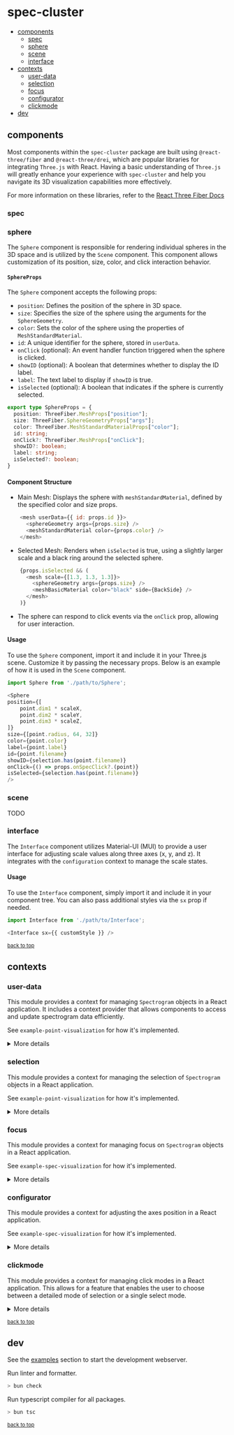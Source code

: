 # <a name="top"></a> spec-cluster

* [components](#components)
    * [spec](#spec)
    * [sphere](#sphere)
    * [scene](#scene)
    * [interface](#interface)
* [contexts](#contexts)
    * [user-data](#user-data)
    * [selection](#selection)
    * [focus](#focus)
    * [configurator](#configurator)
    * [clickmode](#clickmode)
* [dev](#dev)

## <a name="components"></a> components
Most components within the `spec-cluster` package are built using `@react-three/fiber` and `@react-three/drei`, which are popular libraries for integrating `Three.js` with React. Having a basic understanding of `Three.js` will greatly enhance your experience with `spec-cluster` and help you navigate its 3D visualization capabilities more effectively.

For more information on these libraries, refer to the [React Three Fiber Docs](https://r3f.docs.pmnd.rs/getting-started/introduction)
### <a name="spec"></a> spec
### <a name="sphere"></a> sphere
The `Sphere` component is responsible for rendering individual spheres in the 3D space and is utilized by the `Scene` component. This component allows customization of its position, size, color, and click interaction behavior.

#### `SphereProps`

The `Sphere` component accepts the following props:

- `position`: Defines the position of the sphere in 3D space.
- `size`: Specifies the size of the sphere using the arguments for the `SphereGeometry`.
- `color`: Sets the color of the sphere using the properties of `MeshStandardMaterial`.
- `id`: A unique identifier for the sphere, stored in `userData`.
- `onClick` (optional): An event handler function triggered when the sphere is clicked.
- `showID` (optional): A boolean that determines whether to display the ID label.
- `label`: The text label to display if `showID` is true.
- `isSelected` (optional): A boolean that indicates if the sphere is currently selected.

```typescript
export type SphereProps = {
  position: ThreeFiber.MeshProps["position"];
  size: ThreeFiber.SphereGeometryProps["args"];
  color: ThreeFiber.MeshStandardMaterialProps["color"];
  id: string;
  onClick?: ThreeFiber.MeshProps["onClick"];
  showID?: boolean;
  label: string;
  isSelected?: boolean;
}
```

#### Component Structure
* Main Mesh: Displays the sphere with `meshStandardMaterial`, defined by the specified color and size props.
```javascript
    <mesh userData={{ id: props.id }}>
      <sphereGeometry args={props.size} />
      <meshStandardMaterial color={props.color} />
    </mesh>
```
* Selected Mesh: Renders when `isSelected` is true, using a slightly larger scale and a black ring around the selected sphere.
```javascript
    {props.isSelected && (
      <mesh scale={[1.3, 1.3, 1.3]}>
        <sphereGeometry args={props.size} />
        <meshBasicMaterial color="black" side={BackSide} />
      </mesh>
    )}
```
* The sphere can respond to click events via the `onClick` prop, allowing for user interaction.

#### Usage

To use the `Sphere` component, import it and include it in your Three.js scene. Customize it by passing the necessary props.
Below is an example of how it is used in the `Scene` component.
```javascript
import Sphere from './path/to/Sphere';

<Sphere
position={[
    point.dim1 * scaleX,
    point.dim2 * scaleY,
    point.dim3 * scaleZ,
]}
size={[point.radius, 64, 32]}
color={point.color}
label={point.label}
id={point.filename}
showID={selection.has(point.filename)}
onClick={() => props.onSpecClick?.(point)}
isSelected={selection.has(point.filename)}
/>
```

### <a name="scene"></a> scene
TODO

### <a name="interface"></a> interface
The `Interface` component utilizes Material-UI (MUI) to provide a user interface for adjusting scale values along three axes (x, y, and z). It integrates with the `configuration` context to manage the scale states.

#### Usage
To use the `Interface` component, simply import it and include it in your component tree. You can also pass additional styles via the `sx` prop if needed.

```javascript
import Interface from './path/to/Interface';

<Interface sx={{ customStyle }} />
```

<small>[back to top](#top)</small>

## <a name="contexts"></a> contexts
### <a name="user-data"></a> user-data
This module provides a context for managing `Spectrogram` objects in a React application. It includes a context provider that allows components to access and update spectrogram data efficiently.

See `example-point-visualization` for how it's implemented.
<details> 
<summary>More details</summary>

#### `SpecState`
```typescript
type SpecState = Map<Spectrogram["filename"], Spectrogram>
```
A map of spectrogram filenames to their corresponding `Spectrogram` objects.

#### `Updater`
```typescript
type Updater = (spectrogram: Spectrogram) => Spectrogram
```
A function that modifies and returns a `Spectrogram`.

#### `Context`
```typescript
export type Context = {
  spectrograms: SpecState
  setSpectrograms: React.Dispatch<React.SetStateAction<SpecState>>
  updateSpectrogram: (id: Spectrogram["filename"], updateFn: Updater) => void
}
```
Contains:
- `spectrograms`: Current state of spectrograms.
- `setSpectrograms`: Function to update the state.
- `updateSpectrogram`: Function to update a specific spectrogram.

#### `Provider` Component
```typescript
export const Provider = (props: ProviderProps) => { ... }
```
Provides the `Context` to its children. Initializes state with optional initial `Spectrogram` data.

##### Example Usage
```jsx
<UserData.Provider data={initialData}>
  <YourComponent />
</UserData.Provider>
```

#### `useContext` Hook
```typescript
export const useContext = () => {
  return React.useContext(Context)
}
```
Custom hook to access the `Spectrogram` context.

##### Example Usage
```jsx
const { spectrograms, updateSpectrogram } = useContext();
```
</details>

### <a name="selection"></a> selection
This module provides a context for managing the selection of `Spectrogram` objects in a React application.

See `example-point-visualization` for how it's implemented.

<details> 
<summary>More details</summary>

#### `Context`
```typescript
export type Context = {
  selection: Set<Spectrogram["filename"]>
  setSelection: (value: Set<Spectrogram["filename"]>) => void
  updateSelection: (value: Array<Spectrogram["filename"]>) => void
  clearSelection: () => void
}
```
Contains:
- `selection`: A `Set` containing the filenames of selected spectrograms.
- `setSelection`: Function to set the selection directly.
- `updateSelection`: Function to toggle the selection of multiple filenames.
- `clearSelection`: Function to clear all selections.

#### `Provider` Component
```typescript
export const Provider = (props: ProviderProps) => { ... }
```
This provides the `Context` to its children. It initializes the selection state with an empty `Set` and provides methods to update and clear selections.

##### Example Usage
```jsx
<Selection.Provider>
  <YourComponent />
</Selection.Provider>
```

#### `useContext` Hook
```typescript
export const useContext = () => {
  return React.useContext(Context)
}
```
A custom hook to access the selection context within functional components.

##### Example Usage
```jsx
const { selection, updateSelection, clearSelection } = useContext();
```
</details>

### <a name="focus"></a> focus
This module provides a context for managing focus on `Spectrogram` objects in a React application.

See `example-spec-visualization` for how it's implemented.

<details> 
<summary>More details</summary>

#### `Context`
```typescript
export type Context = {
  hasFocus: boolean
  focusedItem: Spectrogram | null
  setFocusedItem: (point: Spectrogram | null) => void
  unsetFocus: () => void
}
```
Contains:
- `hasFocus`: A boolean indicating if an item is currently focused.
- `focusedItem`: The currently focused `Spectrogram` object or `null`.
- `setFocusedItem`: Function to set the currently focused item.
- `unsetFocus`: Function to clear the focus.

#### `Provider` Component
```typescript
export const Provider = (props: ProviderProps) => { ... }
```
This manages the state of the focused item and provides methods to set and unset focus.

##### Example Usage
```jsx
<Focus.Provider>
  <YourComponent />
</Focus.Provider>
```

#### `useContext` Hook
```typescript
export const useContext = () => {
  return React.useContext(Context)
}
```
A custom hook to access the focus context within functional components.

##### Example Usage
```jsx
const { hasFocus, focusedItem, setFocusedItem, unsetFocus } = useContext();
```
</details>

### <a name="configurator"></a> configurator
This module provides a context for adjusting the axes position in a React application.

See `example-spec-visualization` for how it's implemented.

<details> 
<summary>More details</summary>

#### `RenderMode`
```typescript
export enum RenderMode {
  image = 0,
  dot = 1,
}
```
An enumeration that defines the rendering modes:
- `image`: Renders as an image.
- `dot`: Renders as dots.

This allows for a feature where the user can toggle between a point visualisation or a spectrogram image visualisation on the UI in a single demo.

#### `Context`
```typescript
export type Context = {
  renderMode: RenderMode
  scaleX: number
  scaleY: number
  scaleZ: number
  setRenderMode: (value: RenderMode) => void
  setScaleX: (value: number) => void
  setScaleY: (value: number) => void
  setScaleZ: (value: number) => void
}
```
Contains:
- `renderMode`: Current rendering mode.
- `scaleX`: Scale factor along the X-axis.
- `scaleY`: Scale factor along the Y-axis.
- `scaleZ`: Scale factor along the Z-axis.
- `setRenderMode`: Function to set the rendering mode.
- `setScaleX`: Function to set the X-axis scale.
- `setScaleY`: Function to set the Y-axis scale.
- `setScaleZ`: Function to set the Z-axis scale.


#### `Provider` Component
```typescript
export const Provider = (props: ProviderProps) => { ... }
```
It manages rendering mode and scaling factors. It also validates rendering mode using `Util.invariantEnum`.

##### Example Usage
```jsx
<Configurator.Provider>
  <YourComponent />
</Configurator.Provider>
```

#### `useContext` Hook
```typescript
export const useContext = () => {
  return React.useContext(Context)
}
```
A custom hook to access the configuration context within functional components.

##### Example Usage
```jsx
const { renderMode, setRenderMode, scaleX, setScaleX } = useContext();
```
</details>

### <a name="clickmode"></a> clickmode
This module provides a context for managing click modes in a React application. This allows for a feature that enables the user to choose between a detailed mode of selection or a single select mode.

<details> 
<summary>More details</summary>

#### `ClickMode`
```typescript
export enum ClickMode {
  detailed = "detailed",
  selection = "selection",
}
```
An enumeration that defines the available click modes:
- `detailed`: Enables detailed click interactions.
- `selection`: Enables selection-based click interactions.

#### `Context`
```typescript
export type Context = {
  clickMode: ClickMode
  setClickMode: (value: string) => void
}
```
Contains:
- `clickMode`: Current click mode.
- `setClickMode`: Function to set the click mode, validated against the `ClickMode` enum.

#### `Provider` Component
```typescript
export const Provider = (props: ProviderProps) => { ... }
```
It manages the current click mode as well as validates the click mode using `Util.invariantEnum`.

##### Example Usage
```jsx
<ClickMode.Provider>
  <YourComponent />
</ClickMode.Provider>
```

#### `useContext` Hook
```typescript
export const useContext = () => {
  return React.useContext(Context)
}
```
A custom hook to access the click mode context within functional components.

##### Example Usage
```jsx
const { clickMode, setClickMode } = useContext();
```
</details>

<small>[back to top](#top)</small>

## <a name="dev"></a> dev

See the [examples](#examples) section to start the development webserver.

Run linter and formatter.

```sh
> bun check
```

Run typescript compiler for all packages.

```sh
> bun tsc
```

<small>[back to top](#top)</small>

